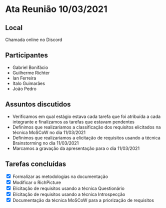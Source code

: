 # Ata Reunião 10/03/2021

## Local
Chamada online no Discord

## Participantes

- Gabriel Bonifácio
- Guilherme Richter
- Ian Ferreira
- Italo Guimarães
- João Pedro

## Assuntos discutidos

- Verificamos em qual estágio estava cada tarefa que foi atribuída a cada integrante e finalizamos as tarefas que estavam pendentes
- Definimos que realizaríamos a classificação dos requisitos elicitados na técnica MoSCoW no dia 11/03/2021
- Definimos que realizaríamos a elicitação de requisitos usando a técnica Brainstorming no dia 11/03/2021
- Marcamos a gravação da apresentação para o dia 11/03/2021


## Tarefas concluídas

<div>
  <input type="checkbox" id="scales" name="scales"
         checked>
  <label for="scales">Formalizar as metodologias na documentação</label> 
</div>

<div>
  <input type="checkbox" id="scales" name="scales"
         checked>
  <label for="scales">Modificar o RichPicture</label>
</div>

<div>  
  <input type="checkbox" id="scales" name="scales"
         checked>
  <label for="scales">Elicitação de requisitos usando a técnica Questionário</label>
</div>

<div>
  <input type="checkbox" id="scales" name="scales"
         checked>
  <label for="scales">Elicitação de requisitos usando a técnica Introspecção</label>
</div>

<div>
  <input type="checkbox" id="scales" name="scales"
         checked>
  <label for="scales">Documentação da técnica MoSCoW para a priorização de requisitos</label>
</div>